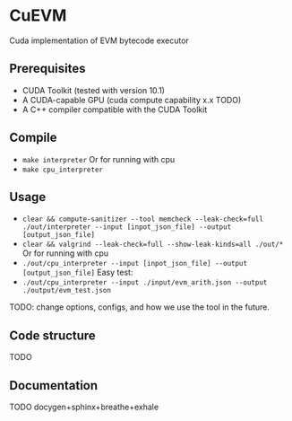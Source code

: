 # CuEVM
Cuda implementation of EVM bytecode executor

## Prerequisites

- CUDA Toolkit (tested with version 10.1)
- A CUDA-capable GPU (cuda compute capability x.x TODO)
- A C++ compiler compatible with the CUDA Toolkit

## Compile
* `make interpreter`
Or for running with cpu
* `make cpu_interpreter`

## Usage 

* `clear && compute-sanitizer --tool memcheck --leak-check=full ./out/interpreter --input [inpot_json_file] --output [output_json_file]`
* `clear && valgrind --leak-check=full --show-leak-kinds=all ./out/*`
Or for running with cpu
* `./out/cpu_interpreter --input [inpot_json_file] --output [output_json_file]`
Easy test:
* `./out/cpu_interpreter --input ./input/evm_arith.json --output ./output/evm_test.json`

TODO: change options, configs, and how we use the tool in the future.

## Code structure
TODO

## Documentation
TODO
docygen+sphinx+breathe+exhale